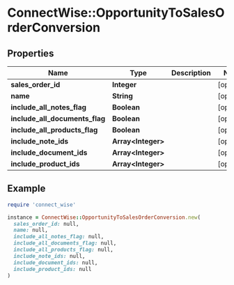 # ConnectWise::OpportunityToSalesOrderConversion

## Properties

| Name | Type | Description | Notes |
| ---- | ---- | ----------- | ----- |
| **sales_order_id** | **Integer** |  | [optional] |
| **name** | **String** |  | [optional] |
| **include_all_notes_flag** | **Boolean** |  | [optional] |
| **include_all_documents_flag** | **Boolean** |  | [optional] |
| **include_all_products_flag** | **Boolean** |  | [optional] |
| **include_note_ids** | **Array&lt;Integer&gt;** |  | [optional] |
| **include_document_ids** | **Array&lt;Integer&gt;** |  | [optional] |
| **include_product_ids** | **Array&lt;Integer&gt;** |  | [optional] |

## Example

```ruby
require 'connect_wise'

instance = ConnectWise::OpportunityToSalesOrderConversion.new(
  sales_order_id: null,
  name: null,
  include_all_notes_flag: null,
  include_all_documents_flag: null,
  include_all_products_flag: null,
  include_note_ids: null,
  include_document_ids: null,
  include_product_ids: null
)
```

